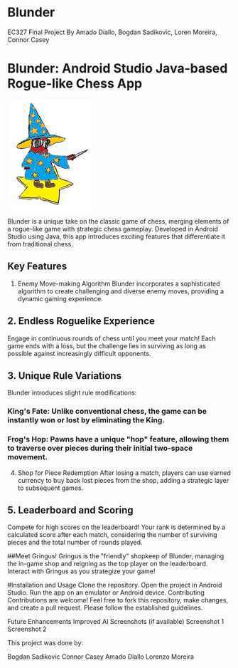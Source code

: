 # Blunder
EC327 Final Project
By Amado Diallo, Bogdan Sadikovic, Loren Moreira, Connor Casey

# Blunder: Android Studio Java-based Rogue-like Chess App
 
![Blunder Logo](lil_guy.png)

Blunder is a unique take on the classic game of chess, merging elements of a rogue-like game with strategic chess gameplay. Developed in Android Studio using Java, this app introduces exciting features that differentiate it from traditional chess.

## Key Features
1. Enemy Move-making Algorithm
Blunder incorporates a sophisticated algorithm to create challenging and diverse enemy moves, providing a dynamic gaming experience.

## 2. Endless Roguelike Experience
Engage in continuous rounds of chess until you meet your match! Each game ends with a loss, but the challenge lies in surviving as long as possible against increasingly difficult opponents.

## 3. Unique Rule Variations
Blunder introduces slight rule modifications:

### King's Fate: Unlike conventional chess, the game can be instantly won or lost by eliminating the King.
### Frog's Hop: Pawns have a unique "hop" feature, allowing them to traverse over pieces during their initial two-space movement.
4. Shop for Piece Redemption
After losing a match, players can use earned currency to buy back lost pieces from the shop, adding a strategic layer to subsequent games.

## 5. Leaderboard and Scoring
Compete for high scores on the leaderboard! Your rank is determined by a calculated score after each match, considering the number of surviving pieces and the total number of rounds played.

##Meet Gringus!
Gringus is the "friendly" shopkeep of Blunder, managing the in-game shop and reigning as the top player on the leaderboard. Interact with Gringus as you strategize your game!

#Installation and Usage
Clone the repository.
Open the project in Android Studio.
Run the app on an emulator or Android device.
Contributing
Contributions are welcome! Feel free to fork this repository, make changes, and create a pull request. Please follow the established guidelines.

Future Enhancements
Improved AI 
Screenshots (if available)
Screenshot 1
Screenshot 2



This project was done by:

Bogdan Sadikovic
Connor Casey
Amado Diallo
Lorenzo Moreira
